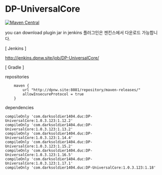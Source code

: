 # DP-UniversalCore
[![Maven Central](https://img.shields.io/maven-central/v/com.darksoldier1404/DP-UniversalCore.svg?label=Maven%20Central)](https://search.maven.org/search?q=g:%22com.darksoldier1404.duc%22%20AND%20a:%22DP-UniversalCore%22)

you can download plugin jar in jenkins
플러그인은 젠킨스에서 다운로드 가능합니다.

[ Jenkins ]

http://jenkins.dpnw.site/job/DP-UniversalCore/

[ Gradle ]

repositories
```
    maven {
        url "http://dpnw.site:8081/repository/maven-releases/"
        allowInsecureProtocol = true
    }
```
dependencies
```
compileOnly 'com.darksoldier1404.duc:DP-UniversalCore:1.0.3.123:1.12.2'
compileOnly 'com.darksoldier1404.duc:DP-UniversalCore:1.0.3.123:1.13.2'
compileOnly 'com.darksoldier1404.duc:DP-UniversalCore:1.0.3.123:1.14.4'
compileOnly 'com.darksoldier1404.duc:DP-UniversalCore:1.0.3.123:1.15.2'
compileOnly 'com.darksoldier1404.duc:DP-UniversalCore:1.0.3.123:1.16.5'
compileOnly 'com.darksoldier1404.duc:DP-UniversalCore:1.0.3.123:1.17.1'
compileOnly 'com.darksoldier1404.duc:DP-UniversalCore:1.0.3.123:1.18'
```
